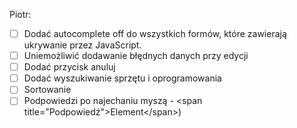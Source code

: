 Piotr: <br/>
  - [ ] Dodać autocomplete off do wszystkich formów, które zawierają ukrywanie przez JavaScript.
  - [ ] Uniemożliwić dodawanie błędnych danych przy edycji
  - [ ] Dodać przycisk anuluj
  - [ ] Dodać wyszukiwanie sprzętu i oprogramowania
  - [ ] Sortowanie
  - [ ] Podpowiedzi po najechaniu myszą - \<span title="Podpowiedź">Element\</span>)